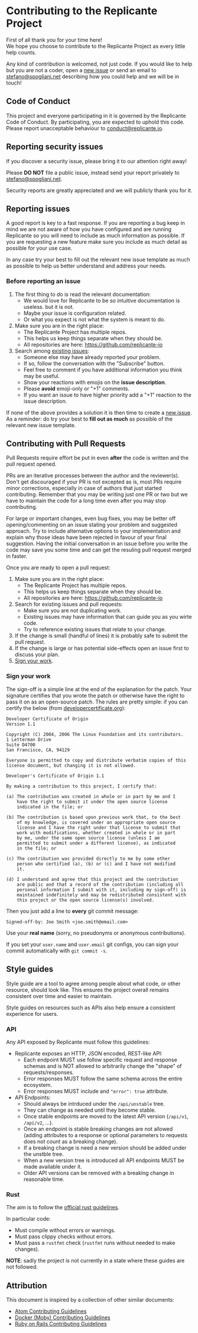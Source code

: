 # Contributing to the Replicante Project
First of all thank you for your time here!  
We hope you choose to contribute to the Replicante Project as every little help counts.

Any kind of contribution is welcomed, not just code.
If you would like to help but you are not a coder, open a
[new issue](https://github.com/replicante-io/replicore/issues/new/choose) or send an email to
[stefano@spogliani.net](stefano@spogliani.net) describing how you could help and we will be in touch!


## Code of Conduct
This project and everyone participating in it is governed by the Replicante Code of Conduct.
By participating, you are expected to uphold this code.
Please report unacceptable behaviour to [conduct@replicante.io](mailto:conduct@replicante.io).


## Reporting security issues
If you discover a security issue, please bring it to our attention right away!

Please **DO NOT** file a public issue, instead send your report privately to
[stefano@spogliani.net](stefano@spogliani.net).

Security reports are greatly appreciated and we will publicly thank you for it.


## Reporting issues
A good report is key to a fast response.
If you are reporting a bug keep in mind we are not aware of how you have configured and are
running Replicante so you will need to include as much information as possible.
If you are requesting a new feature make sure you include as much detail as possible for your
use case.

In any case try your best to fill out the relevant new issue template as much as possible
to help us better understand and address your needs.

### Before reporting an issue

  1. The first thing to do is read the relevant documentation:
     * We would love for Replicante to be so intuitive documentation is useless. but it is not.
     * Maybe your issue is configuration related.
     * Or what you expect is not what the system is meant to do.
  2. Make sure you are in the right place:
     * The Replicante Project has multiple repos.
     * This helps us keep things separate when they should be.
     * All repositories are here: https://github.com/replicante-io
  3. Search among [existing issues](https://github.com/replicante-io/replicore/issues):
     * Someone else may have already reported your problem.
     * If so, follow the conversation with the "Subscribe" button.
     * Feel free to comment if you have additional information you think may be useful.
     * Show your reactions with emojis on the **issue description**.
     * Please **avoid** emoji-only or "+1" comments.
     * If you want an issue to have higher priority add a "+1" reaction to the issue description.

If none of the above provides a solution it is then time to create a
[new issue](https://github.com/replicante-io/replicore/issues/new/choose).
As a reminder: do try your best to **fill out as much** as possible of the relevant
new issue template.


## Contributing with Pull Requests
Pull Requests require effort be put in even **after** the code is written and the pull request opened.

PRs are an iterative processes between the author and the reviewer(s).
Don't get discouraged if your PR is not excepted as is, most PRs require minor corrections,
especially in case of authors that just started contributing.
Remember that you may be writing just one PR or two but we have to maintain the code
for a long time even after you may stop contributing.

For large or important changes, even bug fixes, you may be better off
opening/commenting on an issue stating your problem and suggested approach.
Try to include alternative options to your implementation and explain why those
ideas have been rejected in favour of your final suggestion.
Having the initial conversation in an issue before you write the code may save you some time
and can get the resuling pull request merged in faster.

Once you are ready to open a pull request:

  1. Make sure you are in the right place:
     * The Replicante Project has multiple repos.
     * This helps us keep things separate when they should be.
     * All repositories are here: https://github.com/replicante-io
  2. Search for existing issues and pull requests:
     * Make sure you are not duplicating work.
     * Existing issues may have information that can guide you as you wirte code.
     * Try to reference existing issues that relate to your change.
  3. If the change is small (handful of lines) it is probably safe to submit the pull request.
  4. If the change is large or has potential side-effects open an issue first to discuss your plan.
  5. [Sign your work](#sign-your-work).


### Sign your work
The sign-off is a simple line at the end of the explanation for the patch. Your
signature certifies that you wrote the patch or otherwise have the right to pass
it on as an open-source patch. The rules are pretty simple: if you can certify
the below (from [developercertificate.org](http://developercertificate.org/)):

```
Developer Certificate of Origin
Version 1.1

Copyright (C) 2004, 2006 The Linux Foundation and its contributors.
1 Letterman Drive
Suite D4700
San Francisco, CA, 94129

Everyone is permitted to copy and distribute verbatim copies of this
license document, but changing it is not allowed.

Developer's Certificate of Origin 1.1

By making a contribution to this project, I certify that:

(a) The contribution was created in whole or in part by me and I
    have the right to submit it under the open source license
    indicated in the file; or

(b) The contribution is based upon previous work that, to the best
    of my knowledge, is covered under an appropriate open source
    license and I have the right under that license to submit that
    work with modifications, whether created in whole or in part
    by me, under the same open source license (unless I am
    permitted to submit under a different license), as indicated
    in the file; or

(c) The contribution was provided directly to me by some other
    person who certified (a), (b) or (c) and I have not modified
    it.

(d) I understand and agree that this project and the contribution
    are public and that a record of the contribution (including all
    personal information I submit with it, including my sign-off) is
    maintained indefinitely and may be redistributed consistent with
    this project or the open source license(s) involved.
```

Then you just add a line to **every** git commit message:

    Signed-off-by: Joe Smith <joe.smith@email.com>

Use your **real name** (sorry, no pseudonyms or anonymous contributions).

If you set your `user.name` and `user.email` git configs, you can sign your
commit automatically with `git commit -s`.


## Style guides
Style guide are a tool to agree among people about what code, or other resource, should look like.
This ensures the project overall remains consistent over time and easier to maintain.

Style guides on resources such as APIs also help ensure a consistent experience for users.


### API
Any API exposed by Replicante must follow this guidelines:

  * Replicante exposes an HTTP, JSON encoded, REST-like API:
    * Each endpoint MUST use follow specific request and response schemas and is
      NOT allowed to arbitrarily change the "shape" of requests/responses.
    * Error responses MUST follow the same schema across the entire ecosystem.
    * Error responses MUST include and `"error": true` attribute.
  * API Endpoints:
    * Should always be intrduced under the `/api/unstable` tree.
    * They can change as needed until they become stable.
    * Once stable endpoints are moved to the latest API version (`/api/v1`, `/api/v2`, ...).
    * Once an endpoint is stable breaking changes are not allowed (adding attributes to a response
      or optional parameters to requests does not count as a breaking change).
    * If a breaking change is need a new version should be added under the unstble tree.
    * When a new version tree is introduced all API endpoints MUST be made available under it.
    * Older API versions can be removed with a breaking change in reasonable time.


### Rust
The aim is to follow the [official rust guidelines](https://github.com/rust-dev-tools/fmt-rfcs/blob/master/guide/guide.md).

In particular code:

  * Must compile without errors or warnings.
  * Must pass clippy checks without errors.
  * Must pass a `rustfmt` check (`rustfmt` runs without needed to make changes).

**NOTE**: sadly the project is not currently in a state where these guides are not followed.


## Attribution
This document is inspired by a collection of other similar documents:

  * [Atom Contributing Guidelines](https://github.com/atom/atom/blob/master/CONTRIBUTING.md)
  * [Docker (Moby) Contributing Guidelines](https://github.com/moby/moby/blob/master/CONTRIBUTING.md)
  * [Ruby on Rails Contributing Guidelines](https://github.com/rails/rails/blob/master/CONTRIBUTING.md)
